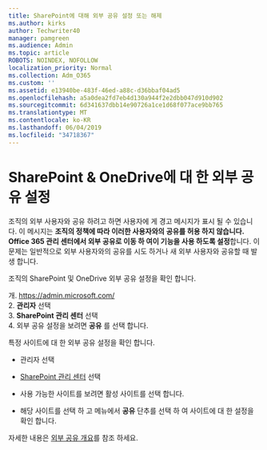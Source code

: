 ```yaml
---
title: SharePoint에 대해 외부 공유 설정 또는 해제
ms.author: kirks
author: Techwriter40
manager: pamgreen
ms.audience: Admin
ms.topic: article
ROBOTS: NOINDEX, NOFOLLOW
localization_priority: Normal
ms.collection: Adm_O365
ms.custom: ''
ms.assetid: e13940be-483f-46ed-a88c-d36bbaf04ad5
ms.openlocfilehash: a5a0dea2fd7eb4d130a944f2e2dbb047d910d902
ms.sourcegitcommit: 6d341637dbb14e90726a1ce1d68f077ace9bb765
ms.translationtype: MT
ms.contentlocale: ko-KR
ms.lasthandoff: 06/04/2019
ms.locfileid: "34718367"
---
```

# <a name="external-sharing-settings-for-sharepoint--onedrive"></a>SharePoint & OneDrive에 대 한 외부 공유 설정

조직의 외부 사용자와 공유 하려고 하면 사용자에 게 경고 메시지가 표시 될 수 있습니다. 이 메시지는 **조직의 정책에 따라 이러한 사용자와의 공유를 허용 하지 않습니다. Office 365 관리 센터에서 외부 공유로 이동 하 여이 기능을 사용 하도록 설정**합니다. 이 문제는 일반적으로 외부 사용자와의 공유를 시도 하거나 새 외부 사용자와 공유할 때 발생 합니다.

조직의 SharePoint 및 OneDrive 외부 공유 설정을 확인 합니다.&nbsp;</strong></p> <p>개.&nbsp;<a href="https://admin.microsoft.com/AdminPortal/Home#/homepage">https://admin.microsoft.com/</a><br />2. <strong>관리자</strong> 선택<br />3. <strong>SharePoint 관리 센터</strong> 선택<br />4. 외부 공유 설정을 보려면 <strong>공유</strong> 를 선택 합니다.

특정 사이트에 대 한 외부 공유 설정을 확인 합니다.

- 관리자 선택

- [SharePoint 관리 센터](https://admin.microsoft.com/AdminPortal/Home#/homepage">https://admin.microsoft.com/) 선택

- 사용 가능한 사이트를 보려면 활성 사이트를 선택 합니다.
- 해당 사이트를 선택 하 고 메뉴에서 **공유** 단추를 선택 하 여 사이트에 대 한 설정을 확인 합니다.

자세한 내용은 [외부 공유 개요](https://docs.microsoft.com/en-us/sharepoint/external-sharing-overview)를 참조 하세요.
